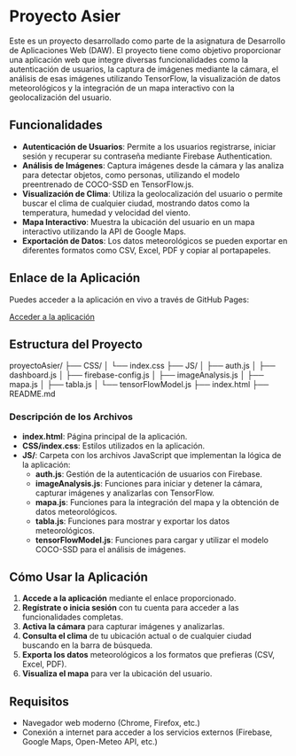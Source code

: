 # Proyecto Asier

Este es un proyecto desarrollado como parte de la asignatura de Desarrollo de Aplicaciones Web (DAW). El proyecto tiene como objetivo proporcionar una aplicación web que integre diversas funcionalidades como la autenticación de usuarios, la captura de imágenes mediante la cámara, el análisis de esas imágenes utilizando TensorFlow, la visualización de datos meteorológicos y la integración de un mapa interactivo con la geolocalización del usuario.

## Funcionalidades

- **Autenticación de Usuarios**: Permite a los usuarios registrarse, iniciar sesión y recuperar su contraseña mediante Firebase Authentication.
- **Análisis de Imágenes**: Captura imágenes desde la cámara y las analiza para detectar objetos, como personas, utilizando el modelo preentrenado de COCO-SSD en TensorFlow.js.
- **Visualización de Clima**: Utiliza la geolocalización del usuario o permite buscar el clima de cualquier ciudad, mostrando datos como la temperatura, humedad y velocidad del viento.
- **Mapa Interactivo**: Muestra la ubicación del usuario en un mapa interactivo utilizando la API de Google Maps.
- **Exportación de Datos**: Los datos meteorológicos se pueden exportar en diferentes formatos como CSV, Excel, PDF y copiar al portapapeles.
  
## Enlace de la Aplicación

Puedes acceder a la aplicación en vivo a través de GitHub Pages:

[Acceder a la aplicación](https://asierr12.github.io/AgriWeb-AppDAW203/)

## Estructura del Proyecto

proyectoAsier/ ├── CSS/ │ └── index.css ├── JS/ │ ├── auth.js │ ├── dashboard.js │ ├── firebase-config.js │ ├── imageAnalysis.js │ ├── mapa.js │ ├── tabla.js │ └── tensorFlowModel.js ├── index.html ├── README.md


### Descripción de los Archivos

- **index.html**: Página principal de la aplicación.
- **CSS/index.css**: Estilos utilizados en la aplicación.
- **JS/**: Carpeta con los archivos JavaScript que implementan la lógica de la aplicación:
  - **auth.js**: Gestión de la autenticación de usuarios con Firebase.
  - **imageAnalysis.js**: Funciones para iniciar y detener la cámara, capturar imágenes y analizarlas con TensorFlow.
  - **mapa.js**: Funciones para la integración del mapa y la obtención de datos meteorológicos.
  - **tabla.js**: Funciones para mostrar y exportar los datos meteorológicos.
  - **tensorFlowModel.js**: Funciones para cargar y utilizar el modelo COCO-SSD para el análisis de imágenes.

## Cómo Usar la Aplicación

1. **Accede a la aplicación** mediante el enlace proporcionado.
2. **Regístrate o inicia sesión** con tu cuenta para acceder a las funcionalidades completas.
3. **Activa la cámara** para capturar imágenes y analizarlas.
4. **Consulta el clima** de tu ubicación actual o de cualquier ciudad buscando en la barra de búsqueda.
5. **Exporta los datos** meteorológicos a los formatos que prefieras (CSV, Excel, PDF).
6. **Visualiza el mapa** para ver la ubicación del usuario.

## Requisitos

- Navegador web moderno (Chrome, Firefox, etc.)
- Conexión a internet para acceder a los servicios externos (Firebase, Google Maps, Open-Meteo API, etc.)


